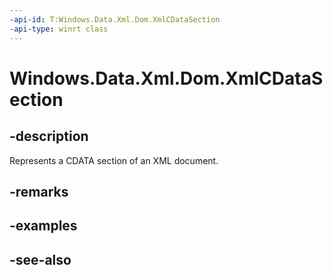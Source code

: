 ```yaml
---
-api-id: T:Windows.Data.Xml.Dom.XmlCDataSection
-api-type: winrt class
---
```


<!-- Class syntax.
public class XmlCDataSection : Windows.Data.Xml.Dom.IXmlCDataSection, Windows.Data.Xml.Dom.IXmlCharacterData, Windows.Data.Xml.Dom.IXmlNode, Windows.Data.Xml.Dom.IXmlNodeSelector, Windows.Data.Xml.Dom.IXmlNodeSerializer, Windows.Data.Xml.Dom.IXmlText
-->

# Windows.Data.Xml.Dom.XmlCDataSection

## -description
Represents a CDATA section of an XML document.

## -remarks

## -examples

## -see-also